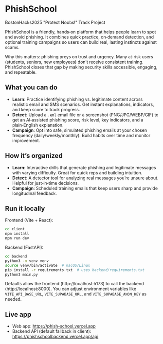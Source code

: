 # PhishSchool

BostonHacks2025 "Protect Noobs!" Track Project 

PhishSchool is a friendly, hands‑on platform that helps people learn to spot and avoid phishing. It combines quick practice, on‑demand detection, and optional training campaigns so users can build real, lasting instincts against scams.

Why this matters: phishing preys on trust and urgency. Many at‑risk users (students, seniors, new employees) don’t receive consistent training. PhishSchool closes that gap by making security skills accessible, engaging, and repeatable.

## What you can do

- **Learn**: Practice identifying phishing vs. legitimate content across realistic email and SMS scenarios. Get instant explanations, indicators, and keep score to track progress.
- **Detect**: Upload a `.eml` email file or a screenshot (PNG/JPG/WEBP/GIF) to get an AI‑assisted phishing score, risk level, key indicators, and a plain‑English explanation.
- **Campaign**: Opt into safe, simulated phishing emails at your chosen frequency (daily/weekly/monthly). Build habits over time and monitor improvement.

## How it’s organized

- **Learn**: Interactive drills that generate phishing and legitimate messages with varying difficulty. Great for quick reps and building intuition.
- **Detect**: A detector tool for analyzing real messages you’re unsure about. Helpful for just‑in‑time decisions.
- **Campaign**: Scheduled training emails that keep users sharp and provide longitudinal feedback.

## Run it locally

Frontend (Vite + React):

```bash
cd client
npm install
npm run dev
```

Backend (FastAPI):

```bash
cd backend
python3 -m venv venv
source venv/bin/activate  # macOS/Linux
pip install -r requirements.txt  # uses backend/requirements.txt
python3 main.py
```

Defaults allow the frontend (http://localhost:5173) to call the backend (http://localhost:8000). You can adjust environment variables like `VITE_API_BASE_URL`, `VITE_SUPABASE_URL`, and `VITE_SUPABASE_ANON_KEY` as needed.

## Live app

- Web app: https://phish-school.vercel.app
- Backend API (default fallback in client): https://phishschoolbackend.vercel.app/api
